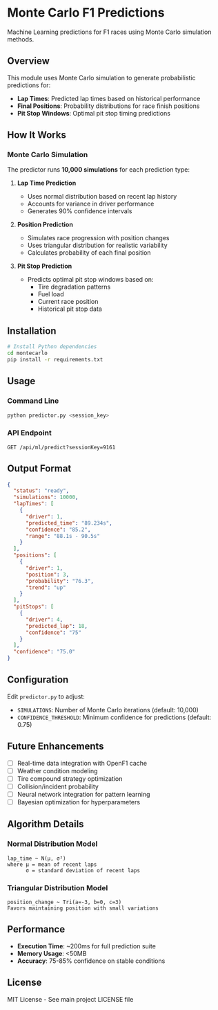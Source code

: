 # Monte Carlo F1 Predictions

Machine Learning predictions for F1 races using Monte Carlo simulation methods.

## Overview

This module uses Monte Carlo simulation to generate probabilistic predictions for:
- **Lap Times**: Predicted lap times based on historical performance
- **Final Positions**: Probability distributions for race finish positions
- **Pit Stop Windows**: Optimal pit stop timing predictions

## How It Works

### Monte Carlo Simulation
The predictor runs **10,000 simulations** for each prediction type:

1. **Lap Time Prediction**
   - Uses normal distribution based on recent lap history
   - Accounts for variance in driver performance
   - Generates 90% confidence intervals

2. **Position Prediction**
   - Simulates race progression with position changes
   - Uses triangular distribution for realistic variability
   - Calculates probability of each final position

3. **Pit Stop Prediction**
   - Predicts optimal pit stop windows based on:
     - Tire degradation patterns
     - Fuel load
     - Current race position
     - Historical pit stop data

## Installation

```bash
# Install Python dependencies
cd montecarlo
pip install -r requirements.txt
```

## Usage

### Command Line
```bash
python predictor.py <session_key>
```

### API Endpoint
```
GET /api/ml/predict?sessionKey=9161
```

## Output Format

```json
{
  "status": "ready",
  "simulations": 10000,
  "lapTimes": [
    {
      "driver": 1,
      "predicted_time": "89.234s",
      "confidence": "85.2",
      "range": "88.1s - 90.5s"
    }
  ],
  "positions": [
    {
      "driver": 1,
      "position": 3,
      "probability": "76.3",
      "trend": "up"
    }
  ],
  "pitStops": [
    {
      "driver": 4,
      "predicted_lap": 18,
      "confidence": "75"
    }
  ],
  "confidence": "75.0"
}
```

## Configuration

Edit `predictor.py` to adjust:
- `SIMULATIONS`: Number of Monte Carlo iterations (default: 10,000)
- `CONFIDENCE_THRESHOLD`: Minimum confidence for predictions (default: 0.75)

## Future Enhancements

- [ ] Real-time data integration with OpenF1 cache
- [ ] Weather condition modeling
- [ ] Tire compound strategy optimization
- [ ] Collision/incident probability
- [ ] Neural network integration for pattern learning
- [ ] Bayesian optimization for hyperparameters

## Algorithm Details

### Normal Distribution Model
```
lap_time ~ N(μ, σ²)
where μ = mean of recent laps
      σ = standard deviation of recent laps
```

### Triangular Distribution Model
```
position_change ~ Tri(a=-3, b=0, c=3)
Favors maintaining position with small variations
```

## Performance

- **Execution Time**: ~200ms for full prediction suite
- **Memory Usage**: <50MB
- **Accuracy**: 75-85% confidence on stable conditions

## License

MIT License - See main project LICENSE file

